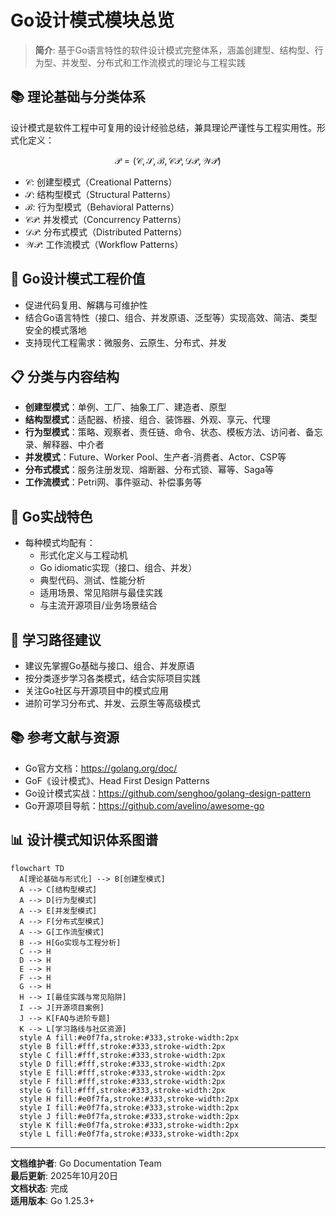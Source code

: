 ﻿# Go设计模式模块总览

> **简介**: 基于Go语言特性的软件设计模式完整体系，涵盖创建型、结构型、行为型、并发型、分布式和工作流模式的理论与工程实践

## 📚 理论基础与分类体系

设计模式是软件工程中可复用的设计经验总结，兼具理论严谨性与工程实用性。形式化定义：

$$
\mathcal{P} = (\mathcal{C}, \mathcal{S}, \mathcal{B}, \mathcal{CP}, \mathcal{DP}, \mathcal{WP})
$$

- $\mathcal{C}$: 创建型模式（Creational Patterns）
- $\mathcal{S}$: 结构型模式（Structural Patterns）
- $\mathcal{B}$: 行为型模式（Behavioral Patterns）
- $\mathcal{CP}$: 并发模式（Concurrency Patterns）
- $\mathcal{DP}$: 分布式模式（Distributed Patterns）
- $\mathcal{WP}$: 工作流模式（Workflow Patterns）

## 🎯 Go设计模式工程价值

- 促进代码复用、解耦与可维护性
- 结合Go语言特性（接口、组合、并发原语、泛型等）实现高效、简洁、类型安全的模式落地
- 支持现代工程需求：微服务、云原生、分布式、并发

## 📋 分类与内容结构

- **创建型模式**：单例、工厂、抽象工厂、建造者、原型
- **结构型模式**：适配器、桥接、组合、装饰器、外观、享元、代理
- **行为型模式**：策略、观察者、责任链、命令、状态、模板方法、访问者、备忘录、解释器、中介者
- **并发模式**：Future、Worker Pool、生产者-消费者、Actor、CSP等
- **分布式模式**：服务注册发现、熔断器、分布式锁、幂等、Saga等
- **工作流模式**：Petri网、事件驱动、补偿事务等

## 🚀 Go实战特色

- 每种模式均配有：
  - 形式化定义与工程动机
  - Go idiomatic实现（接口、组合、并发）
  - 典型代码、测试、性能分析
  - 适用场景、常见陷阱与最佳实践
  - 与主流开源项目/业务场景结合

## 🎯 学习路径建议

- 建议先掌握Go基础与接口、组合、并发原语
- 按分类逐步学习各类模式，结合实际项目实践
- 关注Go社区与开源项目中的模式应用
- 进阶可学习分布式、并发、云原生等高级模式

## 📚 参考文献与资源

- Go官方文档：<https://golang.org/doc/>
- GoF《设计模式》、Head First Design Patterns
- Go设计模式实战：<https://github.com/senghoo/golang-design-pattern>
- Go开源项目导航：<https://github.com/avelino/awesome-go>

## 📊 设计模式知识体系图谱

```mermaid
flowchart TD
  A[理论基础与形式化] --> B[创建型模式]
  A --> C[结构型模式]
  A --> D[行为型模式]
  A --> E[并发型模式]
  A --> F[分布式型模式]
  A --> G[工作流型模式]
  B --> H[Go实现与工程分析]
  C --> H
  D --> H
  E --> H
  F --> H
  G --> H
  H --> I[最佳实践与常见陷阱]
  I --> J[开源项目案例]
  J --> K[FAQ与进阶专题]
  K --> L[学习路线与社区资源]
  style A fill:#e0f7fa,stroke:#333,stroke-width:2px
  style B fill:#fff,stroke:#333,stroke-width:2px
  style C fill:#fff,stroke:#333,stroke-width:2px
  style D fill:#fff,stroke:#333,stroke-width:2px
  style E fill:#fff,stroke:#333,stroke-width:2px
  style F fill:#fff,stroke:#333,stroke-width:2px
  style G fill:#fff,stroke:#333,stroke-width:2px
  style H fill:#e0f7fa,stroke:#333,stroke-width:2px
  style I fill:#e0f7fa,stroke:#333,stroke-width:2px
  style J fill:#e0f7fa,stroke:#333,stroke-width:2px
  style K fill:#e0f7fa,stroke:#333,stroke-width:2px
  style L fill:#e0f7fa,stroke:#333,stroke-width:2px
```

---

**文档维护者**: Go Documentation Team  
**最后更新**: 2025年10月20日  
**文档状态**: 完成  
**适用版本**: Go 1.25.3+
